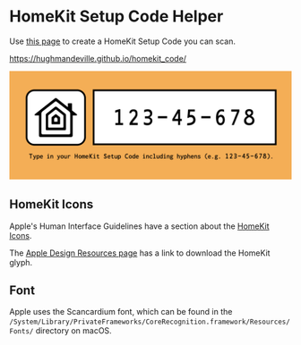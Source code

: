 # HomeKit Setup Code Helper

Use [this page](https://hughmandeville.github.io/homekit_code/) to create a HomeKit Setup Code you can scan.

https://hughmandeville.github.io/homekit_code/

![Page Screenshot](/images/page_screenshot.png)

## HomeKit Icons

Apple's Human Interface Guidelines have a section about the [HomeKit Icons](https://developer.apple.com/design/human-interface-guidelines/homekit/overview/icons/). 

The [Apple Design Resources page](https://developer.apple.com/design/resources/) has a link to download the HomeKit glyph.

## Font

Apple uses the Scancardium font, which can be found in the `/System/Library/PrivateFrameworks/CoreRecognition.framework/Resources/Fonts/` directory on macOS.

